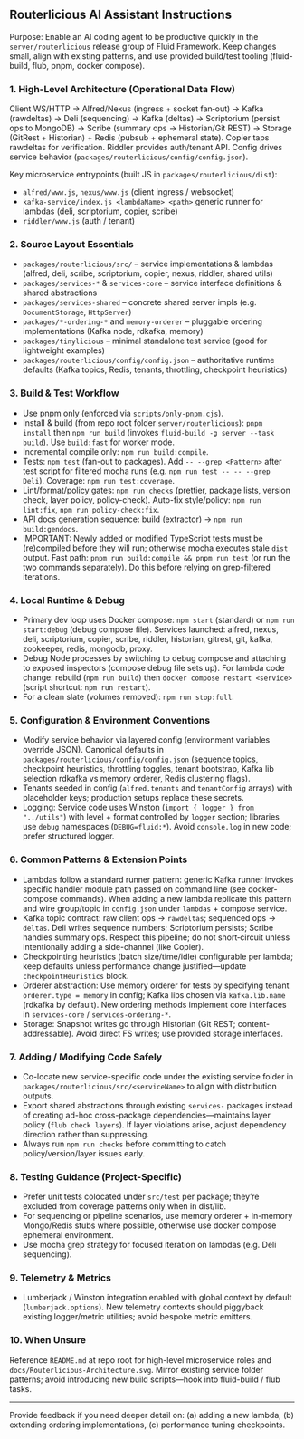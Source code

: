 ## Routerlicious AI Assistant Instructions

Purpose: Enable an AI coding agent to be productive quickly in the `server/routerlicious` release group of Fluid Framework. Keep changes small, align with existing patterns, and use provided build/test tooling (fluid-build, flub, pnpm, docker compose).

### 1. High-Level Architecture (Operational Data Flow)

Client WS/HTTP -> Alfred/Nexus (ingress + socket fan‑out) -> Kafka (rawdeltas) -> Deli (sequencing) -> Kafka (deltas) -> Scriptorium (persist ops to MongoDB) -> Scribe (summary ops -> Historian/Git REST) -> Storage (GitRest + Historian) + Redis (pubsub + ephemeral state). Copier taps rawdeltas for verification. Riddler provides auth/tenant API. Config drives service behavior (`packages/routerlicious/config/config.json`).

Key microservice entrypoints (built JS in `packages/routerlicious/dist`):

-   `alfred/www.js`, `nexus/www.js` (client ingress / websocket)
-   `kafka-service/index.js <lambdaName> <path>` generic runner for lambdas (deli, scriptorium, copier, scribe)
-   `riddler/www.js` (auth / tenant)

### 2. Source Layout Essentials

-   `packages/routerlicious/src/` – service implementations & lambdas (alfred, deli, scribe, scriptorium, copier, nexus, riddler, shared utils)
-   `packages/services-*` & `services-core` – service interface definitions & shared abstractions
-   `packages/services-shared` – concrete shared server impls (e.g. `DocumentStorage`, `HttpServer`)
-   `packages/*-ordering-*` and `memory-orderer` – pluggable ordering implementations (Kafka node, rdkafka, memory)
-   `packages/tinylicious` – minimal standalone test service (good for lightweight examples)
-   `packages/routerlicious/config/config.json` – authoritative runtime defaults (Kafka topics, Redis, tenants, throttling, checkpoint heuristics)

### 3. Build & Test Workflow

-   Use pnpm only (enforced via `scripts/only-pnpm.cjs`).
-   Install & build (from repo root folder `server/routerlicious`): `pnpm install` then `npm run build` (invokes `fluid-build -g server --task build`). Use `build:fast` for worker mode.
-   Incremental compile only: `npm run build:compile`.
-   Tests: `npm test` (fan-out to packages). Add `-- --grep <Pattern>` after test script for filtered mocha runs (e.g. `npm run test -- -- --grep Deli`). Coverage: `npm run test:coverage`.
-   Lint/format/policy gates: `npm run checks` (prettier, package lists, version check, layer policy, policy-check). Auto-fix style/policy: `npm run lint:fix`, `npm run policy-check:fix`.
-   API docs generation sequence: build (extractor) -> `npm run build:gendocs`.
-   IMPORTANT: Newly added or modified TypeScript tests must be (re)compiled before they will run; otherwise mocha executes stale `dist` output. Fast path: `pnpm run build:compile && pnpm run test` (or run the two commands separately). Do this before relying on grep-filtered iterations.

### 4. Local Runtime & Debug

-   Primary dev loop uses Docker compose: `npm start` (standard) or `npm run start:debug` (debug compose file). Services launched: alfred, nexus, deli, scriptorium, copier, scribe, riddler, historian, gitrest, git, kafka, zookeeper, redis, mongodb, proxy.
-   Debug Node processes by switching to debug compose and attaching to exposed inspectors (compose debug file sets up). For lambda code change: rebuild (`npm run build`) then `docker compose restart <service>` (script shortcut: `npm run restart`).
-   For a clean slate (volumes removed): `npm run stop:full`.

### 5. Configuration & Environment Conventions

-   Modify service behavior via layered config (environment variables override JSON). Canonical defaults in `packages/routerlicious/config/config.json` (sequence topics, checkpoint heuristics, throttling toggles, tenant bootstrap, Kafka lib selection rdkafka vs memory orderer, Redis clustering flags).
-   Tenants seeded in config (`alfred.tenants` and `tenantConfig` arrays) with placeholder keys; production setups replace these secrets.
-   Logging: Service code uses Winston (`import { logger } from "../utils"`) with level + format controlled by `logger` section; libraries use `debug` namespaces (`DEBUG=fluid:*`). Avoid `console.log` in new code; prefer structured logger.

### 6. Common Patterns & Extension Points

-   Lambdas follow a standard runner pattern: generic Kafka runner invokes specific handler module path passed on command line (see docker-compose commands). When adding a new lambda replicate this pattern and wire group/topic in `config.json` under `lambdas` + compose service.
-   Kafka topic contract: raw client ops -> `rawdeltas`; sequenced ops -> `deltas`. Deli writes sequence numbers; Scriptorium persists; Scribe handles summary ops. Respect this pipeline; do not short‑circuit unless intentionally adding a side-channel (like Copier).
-   Checkpointing heuristics (batch size/time/idle) configurable per lambda; keep defaults unless performance change justified—update `checkpointHeuristics` block.
-   Orderer abstraction: Use memory orderer for tests by specifying tenant `orderer.type = memory` in config; Kafka libs chosen via `kafka.lib.name` (rdkafka by default). New ordering methods implement core interfaces in `services-core` / `services-ordering-*`.
-   Storage: Snapshot writes go through Historian (Git REST; content-addressable). Avoid direct FS writes; use provided storage interfaces.

### 7. Adding / Modifying Code Safely

-   Co-locate new service-specific code under the existing service folder in `packages/routerlicious/src/<serviceName>` to align with distribution outputs.
-   Export shared abstractions through existing `services-` packages instead of creating ad-hoc cross-package dependencies—maintains layer policy (`flub check layers`). If layer violations arise, adjust dependency direction rather than suppressing.
-   Always run `npm run checks` before committing to catch policy/version/layer issues early.

### 8. Testing Guidance (Project-Specific)

-   Prefer unit tests colocated under `src/test` per package; they’re excluded from coverage patterns only when in dist/lib.
-   For sequencing or pipeline scenarios, use memory orderer + in-memory Mongo/Redis stubs where possible, otherwise use docker compose ephemeral environment.
-   Use mocha grep strategy for focused iteration on lambdas (e.g. Deli sequencing).

### 9. Telemetry & Metrics

-   Lumberjack / Winston integration enabled with global context by default (`lumberjack.options`). New telemetry contexts should piggyback existing logger/metric utilities; avoid bespoke metric emitters.

### 10. When Unsure

Reference `README.md` at repo root for high-level microservice roles and `docs/Routerlicious-Architecture.svg`. Mirror existing service folder patterns; avoid introducing new build scripts—hook into fluid-build / flub tasks.

---

Provide feedback if you need deeper detail on: (a) adding a new lambda, (b) extending ordering implementations, (c) performance tuning checkpoints.
